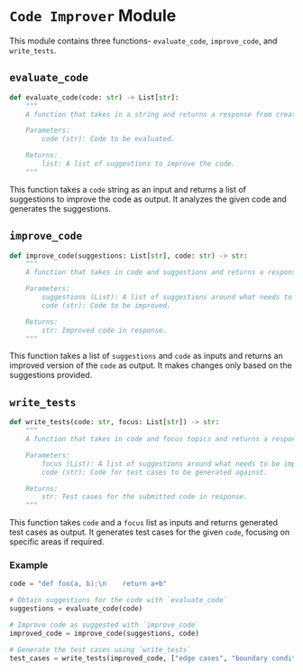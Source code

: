 # `Code Improver` Module

This module contains three functions- `evaluate_code`, `improve_code`, and `write_tests`.

## `evaluate_code`

```python
def evaluate_code(code: str) -> List[str]:
    """
    A function that takes in a string and returns a response from create chat completion api call.

    Parameters:
        code (str): Code to be evaluated.

    Returns:
        list: A list of suggestions to improve the code.
    """
```

This function takes a `code` string as an input and returns a list of suggestions to improve the code as output. It analyzes the given code and generates the suggestions.

## `improve_code`

```python
def improve_code(suggestions: List[str], code: str) -> str:
    """
    A function that takes in code and suggestions and returns a response from create chat completion api call.

    Parameters:
        suggestions (List): A list of suggestions around what needs to be improved.
        code (str): Code to be improved.

    Returns:
        str: Improved code in response.
    """
```

This function takes a list of `suggestions` and `code` as inputs and returns an improved version of the `code` as output. It makes changes only based on the suggestions provided.

## `write_tests`

```python
def write_tests(code: str, focus: List[str]) -> str:
    """
    A function that takes in code and focus topics and returns a response from create chat completion api call.

    Parameters:
        focus (List): A list of suggestions around what needs to be improved.
        code (str): Code for test cases to be generated against.

    Returns:
        str: Test cases for the submitted code in response.
    """
```

This function takes `code` and a `focus` list as inputs and returns generated test cases as output. It generates test cases for the given `code`, focusing on specific areas if required.

### Example 

```python
code = "def foo(a, b):\n    return a+b"

# Obtain suggestions for the code with `evaluate_code`
suggestions = evaluate_code(code)

# Improve code as suggested with `improve_code`
improved_code = improve_code(suggestions, code)

# Generate the test cases using `write_tests`
test_cases = write_tests(improved_code, ["edge cases", "boundary conditions"])
```
